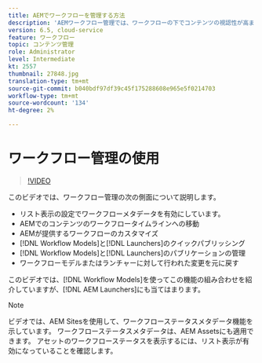 ```yaml
---
title: AEMでワークフローを管理する方法
description: 'AEMワークフロー管理では、ワークフローの下でコンテンツの視認性が高まり、ワークフローモデル定義の管理が容易になります。 '
version: 6.5, cloud-service
feature: ワークフロー
topic: コンテンツ管理
role: Administrator
level: Intermediate
kt: 2557
thumbnail: 27848.jpg
translation-type: tm+mt
source-git-commit: b040bdf97df39c45f175288608e965e5f0214703
workflow-type: tm+mt
source-wordcount: '134'
ht-degree: 2%

---
```



# ワークフロー管理の使用

>[!VIDEO](https://video.tv.adobe.com/v/27848/?quality=12&learn=on)

このビデオでは、ワークフロー管理の次の側面について説明します。

+ リスト表示の設定でワークフローメタデータを有効にしています。
+ AEMでのコンテンツのワークフロータイムラインへの移動
+ AEMが提供するワークフローのカスタマイズ
+ [!DNL Workflow Models]と[!DNL Launchers]のクイックパブリッシング
+ [!DNL Workflow Models]と[!DNL Launchers]のパブリケーションの管理
+ ワークフローモデルまたはランチャーに対して行われた変更を元に戻す

このビデオでは、[!DNL Workflow Models]を使ってこの機能の組み合わせを紹介していますが、[!DNL AEM Launchers]にも当てはまります。


>[!NOTE]
>
> ビデオでは、AEM Sitesを使用して、ワークフローステータスメタデータ機能を示しています。 ワークフローステータスメタデータは、AEM Assetsにも適用できます。 アセットのワークフローステータスを表示するには、リスト表示が有効になっていることを確認します。
